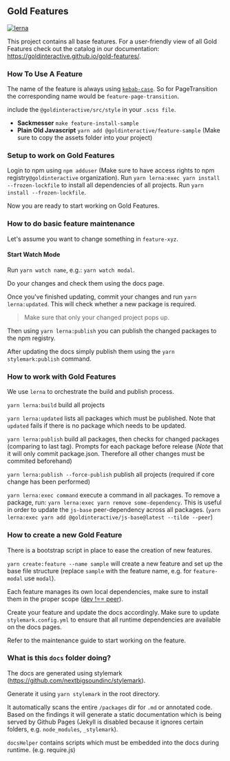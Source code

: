 ## Gold Features
[![lerna](https://img.shields.io/badge/maintained%20with-lerna-cc00ff.svg)](https://lernajs.io/)

This project contains all base features. For a user-friendly view of all Gold Features check out the catalog in our documentation: <https://goldinteractive.github.io/gold-features/>.

### How To Use A Feature

The name of the feature is always using [`kebab-case`](http://wiki.c2.com/?KebabCase). So for PageTransition the corresponding name would be `feature-page-transition`.

include the `@goldinteractive/src/style` in your `.scss file`.

- **Sackmesser** `make feature-install-sample`
- **Plain Old Javascript** `yarn add @goldinteractive/feature-sample` (Make sure to copy the assets folder into your project)

### Setup to work on Gold Features

Login to npm using `npm adduser` (Make sure to have access rights to npm registry`@goldinteractive` organization). Run `yarn lerna:exec yarn install --frozen-lockfile` to install all dependencies of all projects. Run `yarn install --frozen-lockfile`.

Now you are ready to start working on Gold Features.

### How to do basic feature maintenance

Let's assume you want to change something in `feature-xyz`.

#### Start Watch Mode
Run `yarn watch name`, e.g.: `yarn watch modal`.

Do your changes and check them using the docs page.

Once you've finished updating, commit your changes and run `yarn lerna:updated`.
This will check whether a new package is required.
> Make sure that only your changed project pops up.

Then using `yarn lerna:publish` you can publish the changed packages to the npm registry.

After updating the docs simply publish them using the `yarn stylemark:publish` command.

### How to work with Gold Features

We use `lerna` to orchestrate the build and publish process.

`yarn lerna:build` build all projects

`yarn lerna:updated` lists all packages which must be published. Note that `updated` fails if there is no package which needs to be updated.

`yarn lerna:publish` build all packages, then checks for changed packages (comparing to last tag). Prompts for each package before release (*Note* that it will only commit package.json. Therefore all other changes must be commited beforehand)

`yarn lerna:publish --force-publish` publish all projects (required if core change has been performed)

`yarn lerna:exec command` execute a command in all packages. To remove a package, run: `yarn lerna:exec yarn remove some-dependency`. This is useful in order to update the `js-base` peer-dependency across all packages. (`yarn lerna:exec yarn add @goldinteractive/js-base@latest --tilde --peer`)

### How to create a new Gold Feature

There is a bootstrap script in place to ease the creation of new features.

`yarn create:feature --name sample` will create a new feature and set up the base file structure (replace `sample` with the feature name, e.g. for `feature-modal` use `modal`).

Each feature manages its own local dependencies, make sure to install them in the proper scope ([dev !== peer](https://docs.npmjs.com/files/package.json#peerdependencies)).

Create your feature and update the docs accordingly. Make sure to update `stylemark.config.yml` to ensure that all runtime dependencies are available on the docs pages.

Refer to the maintenance guide to start working on the feature.

### What is this `docs` folder doing?

The docs are generated using stylemark (https://github.com/nextbigsoundinc/stylemark).

Generate it using `yarn stylemark` in the root directory.

It automatically scans the entire `/packages` dir for `.md` or annotated code. Based on the findings it will generate a static documentation which is being served by Github Pages (Jekyll is disabled because it ignores certain folders, e.g. `node_modules`, `_stylemark`).

`docsHelper` contains scripts which must be embedded into the docs during runtime. (e.g. require.js)
